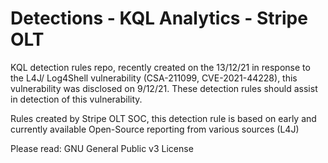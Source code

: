 # Detections - KQL Analytics - Stripe OLT
KQL detection rules repo, recently created on the 13/12/21 in response to the L4J/ Log4Shell vulnerability (CSA-211099, CVE-2021-44228), this vulnerability was disclosed on 9/12/21. These detection rules should assist in detection of this vulnerability. 

Rules created by Stripe OLT SOC, this detection rule is based on early and currently available Open-Source reporting from various sources (L4J)

Please read: GNU General Public v3 License
